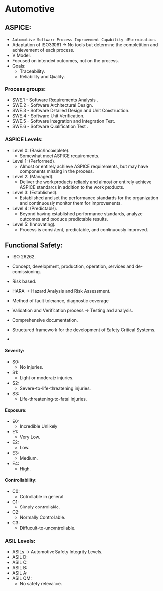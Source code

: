 # Automotive


## ASPICE:
- `Automotive Software Process Improvement Capability dEtermination.`
- Adaptation of ISO33061 -> No tools but determine the completition and achievement of each process.
- V Model.
- Focused on intended outcomes, not on the process.
- Goals:
  - Traceability.
  - Reliability and Quality.
### Process groups:
- SWE.1 - Software Requirements Analysis .
- SWE.2 - Software Architectural Design.
- SWE.3 - Software Detailed Design and Unit Construction.
- SWE.4 - Software Unit Verification.
- SWE.5 - Software Integration and Integration Test.
- SWE.6 - Software Qualification Test .
### ASPICE Levels:
- Level 0: (Basic/Incomplete).
  - Somewhat meet ASPICE requirements. 
- Level 1: (Performed).
  - Almost or entirely achieve ASPICE requirements, but may have components missing in the process. 
- Level 2: (Managed).
  - Deliver the work products reliably and almost or entirely achieve ASPICE standards in addition to the work products. 
- Level 3: (Established).
  - Established and set the performance standards for the organization and continuously monitor them for improvements. 
- Level 4: (Predictable).
  - Beyond having established performance standards, analyze outcomes and produce predictable results. 
- Level 5: (Innovating).
  - Process is consistent, predictable, and continuously improved. 


## Functional Safety:
- ISO 26262.
- Concept, development, production, operation, services and de-comissioning.
- Risk based.

- HARA -> Hazard Analysis and Risk Assessment.
- Method of fault tolerance, diagnostic coverage.
- Validation and Verification process -> Testing and analysis.
- Comprehensive documentation.
- Structured framework for the development of Safety Critical Systems.
- 
#### Severity:
- S0:
  - No injuries.
- S1:
  - Light or moderate injuries.
- S2:
  - Severe-to-life-threatening injuries.
- S3:
  - Life-threatening-to-fatal injuries.
#### Exposure:
- E0:
  - Incredible Unlikely
- E1:
  - Very Low.
- E2:
  - Low.
- E3:
  - Medium.
- E4:
  - High.
#### Controllability:
- C0:
  - Cotrollable in general.
- C1:
  - Simply controllable.
- C2:
  - Normally Controllable.
- C3:
  - Diffucult-to-uncontrollable.
### ASIL Levels:
- ASILs -> Automotive Safety Integrity Levels.
- ASIL D:
- ASIL C:
- ASIL B:
- ASIL A:
- ASIL QM:
  - No safety relevance.